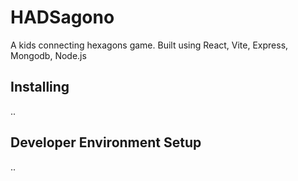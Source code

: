 # HADSagono

A kids connecting hexagons game. Built using React, Vite, Express, Mongodb, Node.js

## Installing

..

## Developer Environment Setup

..